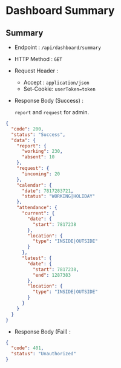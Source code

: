 # Dashboard Summary

## Summary

- Endpoint : `/api/dashboard/summary`
- HTTP Method : `GET`

- Request Header :
  - Accept : `application/json`
  - Set-Cookie: `userToken=token`
- Response Body (Success) :

  `report` and `request` for admin.

```json
{
  "code": 200,
  "status": "Success",
  "data": {
    "report": {
      "working": 230,
      "absent": 10
    },
    "request": {
      "incoming": 20
    },
    "calendar": {
      "date": 7817283721,
      "status": "WORKING|HOLIDAY"
    },
    "attendance": {
      "current": {
        "date": {
          "start": 7817238
        },
        "location": {
          "type": "INSIDE|OUTSIDE"
        }
      },
      "latest": {
        "date": {
          "start": 7817238,
          "end": 1287383
        },
        "location": {
          "type": "INSIDE|OUTSIDE"
        }
      }
    }
  }
}
```

- Response Body (Fail) :

```json
{
  "code": 401,
  "status": "Unauthorized"
}
```
